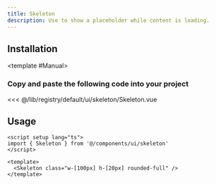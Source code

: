 ```yaml
---
title: Skeleton
description: Use to show a placeholder while content is loading. 
---
```


<ComponentPreview name="SkeletonDemo" /> 

## Installation

<TabPreview name="CLI">
<template #CLI>

```bash
npx shadcn-vue@latest add skeleton
```
</template>

<template #Manual>

<Steps>

### Copy and paste the following code into your project


<<< @/lib/registry/default/ui/skeleton/Skeleton.vue

</Steps>

</template>
</TabPreview>

## Usage

```vue
<script setup lang="ts">
import { Skeleton } from '@/components/ui/skeleton'
</script>

<template>
  <Skeleton class="w-[100px] h-[20px] rounded-full" />
</template>
```
